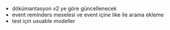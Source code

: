  - dökümantasyon v2 ye göre güncellenecek
 - event reminders meselesi ve event içine like ile arama ekleme
 - test için usuable modeller